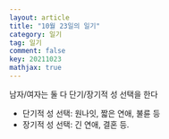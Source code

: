 ```yaml
---
layout: article
title: "10월 23일의 일기"
category: 일기
tag: 일기
comment: false
key: 20211023
mathjax: true
---
```


남자/여자는 둘 다 단기/장기적 성 선택을 한다

- 단기적 성 선택: 원나잇, 짧은 연애, 불륜 등
- 장기적 성 선택: 긴 연애, 결혼 등.
